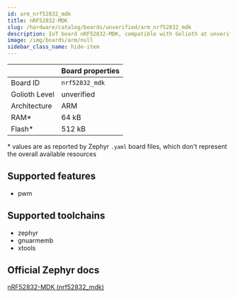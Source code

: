 ```yaml
---
id: arm_nrf52832_mdk
title: nRF52832-MDK
slug: /hardware/catalog/boards/unverified/arm_nrf52832_mdk
description: IoT board nRF52832-MDK, compatible with Golioth at unverified level.
image: /img/boards/arm/null
sidebar_class_name: hide-item
---
```


[//]: # (This is an auto-generated file, do not edit! Changes to it will be lost upon re-generation)



|                | Board properties     |
| -------------  | -------------------- |
| Board ID       | `nrf52832_mdk` |
| Golioth Level  | unverified       |
| Architecture   | ARM |
| RAM*           | 64 kB |
| Flash*         | 512 kB |

\* values are as reported by Zephyr `.yaml` board files, which don't represent the overall available resources



## Supported features

* pwm

## Supported toolchains

* zephyr
* gnuarmemb
* xtools

## Official Zephyr docs

[nRF52832-MDK (nrf52832_mdk)](https://docs.zephyrproject.org/latest/boards/arm/nrf52832_mdk/doc/index.html)
